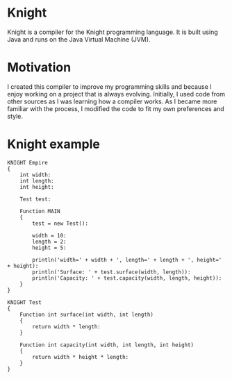 # Knight
Knight is a compiler for the Knight programming language. It is built using Java and runs on the Java Virtual Machine (JVM).

# Motivation 
I created this compiler to improve my programming skills and because I enjoy working on a project that is always evolving. Initially, I used code from other sources as I was learning how a compiler works. As I became more familiar with the process, I modified the code to fit my own preferences and style.

# Knight example
```knight
KNIGHT Empire
{
    int width:
    int length:
    int height:

    Test test:

    Function MAIN
    {
        test = new Test():

        width = 10:
        length = 2:
        height = 5:

        println('width=' + width + ', length=' + length + ', height=' + height):
        println('Surface: ' + test.surface(width, length)):
        println('Capacity: ' + test.capacity(width, length, height)):
    }
}

KNIGHT Test
{
    Function int surface(int width, int length)
    {
        return width * length:
    }

    Function int capacity(int width, int length, int height)
    {
        return width * height * length:
    }
}